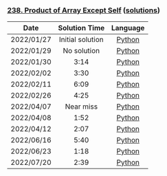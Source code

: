 ### [238. Product of Array Except Self](https://leetcode.com/problems/product-of-array-except-self/) ([solutions](https://github.com/pete-debiase/Comprog/blob/main/Solutions/238.%20Product%20of%20Array%20Except%20Self/))

|    Date    |  Solution Time   |                                                                           Language                                                                           |
|:----------:|:----------------:|:------------------------------------------------------------------------------------------------------------------------------------------------------------:|
| 2022/01/27 | Initial solution |      [Python](https://github.com/pete-debiase/Comprog/blob/main/Solutions/238.%20Product%20of%20Array%20Except%20Self/product_of_array_except_self.py)       |
| 2022/01/29 |   No solution    | [Python](https://github.com/pete-debiase/Comprog/blob/main/Solutions/238.%20Product%20of%20Array%20Except%20Self/product_of_array_except_self_2022-01-29.py) |
| 2022/01/30 |       3:14       | [Python](https://github.com/pete-debiase/Comprog/blob/main/Solutions/238.%20Product%20of%20Array%20Except%20Self/product_of_array_except_self_2022-01-30.py) |
| 2022/02/02 |       3:30       | [Python](https://github.com/pete-debiase/Comprog/blob/main/Solutions/238.%20Product%20of%20Array%20Except%20Self/product_of_array_except_self_2022-02-02.py) |
| 2022/02/11 |       6:09       | [Python](https://github.com/pete-debiase/Comprog/blob/main/Solutions/238.%20Product%20of%20Array%20Except%20Self/product_of_array_except_self_2022-02-11.py) |
| 2022/02/26 |       4:25       | [Python](https://github.com/pete-debiase/Comprog/blob/main/Solutions/238.%20Product%20of%20Array%20Except%20Self/product_of_array_except_self_2022-02-26.py) |
| 2022/04/07 |    Near miss     | [Python](https://github.com/pete-debiase/Comprog/blob/main/Solutions/238.%20Product%20of%20Array%20Except%20Self/product_of_array_except_self_2022-04-07.py) |
| 2022/04/08 |       1:52       | [Python](https://github.com/pete-debiase/Comprog/blob/main/Solutions/238.%20Product%20of%20Array%20Except%20Self/product_of_array_except_self_2022-04-08.py) |
| 2022/04/12 |       2:07       | [Python](https://github.com/pete-debiase/Comprog/blob/main/Solutions/238.%20Product%20of%20Array%20Except%20Self/product_of_array_except_self_2022-04-12.py) |
| 2022/06/16 |       5:40       | [Python](https://github.com/pete-debiase/Comprog/blob/main/Solutions/238.%20Product%20of%20Array%20Except%20Self/product_of_array_except_self_2022-06-16.py) |
| 2022/06/23 |       1:18       | [Python](https://github.com/pete-debiase/Comprog/blob/main/Solutions/238.%20Product%20of%20Array%20Except%20Self/product_of_array_except_self_2022-06-23.py) |
| 2022/07/20 |       2:39       | [Python](https://github.com/pete-debiase/Comprog/blob/main/Solutions/238.%20Product%20of%20Array%20Except%20Self/product_of_array_except_self_2022-07-20.py) |

